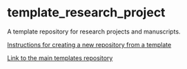 # template_research_project
A template repository for research projects and manuscripts.

[Instructions for creating a new repository from a template](https://docs.github.com/en/repositories/creating-and-managing-repositories/creating-a-repository-from-a-template)

[Link to the main templates repository](https://github.com/brad-cannell/templates/wiki)
